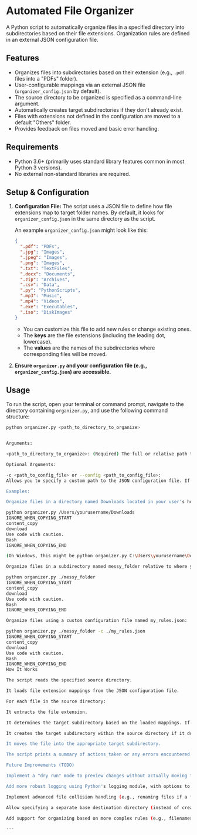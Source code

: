 # Automated File Organizer

A Python script to automatically organize files in a specified directory into subdirectories based on their file extensions. Organization rules are defined in an external JSON configuration file.

## Features

*   Organizes files into subdirectories based on their extension (e.g., `.pdf` files into a "PDFs" folder).
*   User-configurable mappings via an external JSON file (`organizer_config.json` by default).
*   The source directory to be organized is specified as a command-line argument.
*   Automatically creates target subdirectories if they don't already exist.
*   Files with extensions not defined in the configuration are moved to a default "Others" folder.
*   Provides feedback on files moved and basic error handling.

## Requirements

*   Python 3.6+ (primarily uses standard library features common in most Python 3 versions).
*   No external non-standard libraries are required.

## Setup & Configuration

1.  **Configuration File:**
    The script uses a JSON file to define how file extensions map to target folder names. By default, it looks for `organizer_config.json` in the same directory as the script.

    An example `organizer_config.json` might look like this:
    ```json
    {
      ".pdf": "PDFs",
      ".jpg": "Images",
      ".jpeg": "Images",
      ".png": "Images",
      ".txt": "TextFiles",
      ".docx": "Documents",
      ".zip": "Archives",
      ".csv": "Data",
      ".py": "PythonScripts",
      ".mp3": "Music",
      ".mp4": "Videos",
      ".exe": "Executables",
      ".iso": "DiskImages"
    }
    ```
    *   You can customize this file to add new rules or change existing ones.
    *   The **keys** are the file extensions (including the leading dot, lowercase).
    *   The **values** are the names of the subdirectories where corresponding files will be moved.

2.  **Ensure `organizer.py` and your configuration file (e.g., `organizer_config.json`) are accessible.**

## Usage

To run the script, open your terminal or command prompt, navigate to the directory containing `organizer.py`, and use the following command structure:

```bash
python organizer.py <path_to_directory_to_organize>


Arguments:

<path_to_directory_to_organize>: (Required) The full or relative path to the directory whose files you want to organize.

Optional Arguments:

-c <path_to_config_file> or --config <path_to_config_file>:
Allows you to specify a custom path to the JSON configuration file. If not provided, it defaults to organizer_config.json in the script's directory.

Examples:

Organize files in a directory named Downloads located in your user's home folder (assuming organizer.py is elsewhere):

python organizer.py /Users/yourusername/Downloads
IGNORE_WHEN_COPYING_START
content_copy
download
Use code with caution.
Bash
IGNORE_WHEN_COPYING_END

(On Windows, this might be python organizer.py C:\Users\yourusername\Downloads)

Organize files in a subdirectory named messy_folder relative to where you are running the script:

python organizer.py ./messy_folder
IGNORE_WHEN_COPYING_START
content_copy
download
Use code with caution.
Bash
IGNORE_WHEN_COPYING_END

Organize files using a custom configuration file named my_rules.json:

python organizer.py ./messy_folder -c ./my_rules.json
IGNORE_WHEN_COPYING_START
content_copy
download
Use code with caution.
Bash
IGNORE_WHEN_COPYING_END
How It Works

The script reads the specified source directory.

It loads file extension mappings from the JSON configuration file.

For each file in the source directory:

It extracts the file extension.

It determines the target subdirectory based on the loaded mappings. If an extension is not found in the mappings, it defaults to an "Others" folder.

It creates the target subdirectory within the source directory if it doesn't already exist.

It moves the file into the appropriate target subdirectory.

The script prints a summary of actions taken or any errors encountered.

Future Improvements (TODO)

Implement a "dry run" mode to preview changes without actually moving files.

Add more robust logging using Python's logging module, with options to log to a file.

Implement advanced file collision handling (e.g., renaming files if a file with the same name already exists in the target directory).

Allow specifying a separate base destination directory (instead of creating subfolders within the source directory).

Add support for organizing based on more complex rules (e.g., filenames, date created).

---
